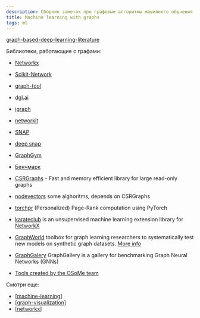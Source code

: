 ```yaml
---
description: Сборник заметок про графовые алгоритмы машинного обучения
title: Machine learning with graphs
tags: ml
---
```

[graph-based-deep-learning-literature](https://github.com/naganandy/graph-based-deep-learning-literature)

Библиотеки, работающие с графами:

- [Networkx](https://networkx.org/)
- [Scikit-Network](https://scikit-network.readthedocs.io/en/latest/index.html#)
- [graph-tool](https://graph-tool.skewed.de/)
- [dgl.ai](https://www.dgl.ai/)
- [igraph](https://igraph.org/)
- [networkit](https://networkit.github.io/)
- [SNAP](https://snap.stanford.edu/snap/)
- [deep snap](https://snap.stanford.edu/deepsnap/)
- [GraphGym](https://github.com/snap-stanford/GraphGym)

- [Бенчмарк](https://www.timlrx.com/blog/benchmark-of-popular-graph-network-packages-v2)
- [CSRGraphs](https://github.com/VHRanger/CSRGraph) - Fast and memory efficient library for large read-only graphs
- [nodevectors](https://github.com/VHRanger/nodevectors) some alghoritms, depends on CSRGraphs
- [torchpr](https://github.com/mberr/torch-ppr) (Personalized) Page-Rank computation using PyTorch
- [karateclub](https://github.com/benedekrozemberczki/KarateClub) is an unsupervised machine learning extension library for [NetworkX](https://networkx.org/)
- [GraphWorld](https://github.com/google-research/graphworld) toolbox for graph learning researchers to systematically test new models on synthetic graph datasets. [More info](https://ai.googleblog.com/2022/05/graphworld-advances-in-graph.html)
- [GraphGalery](https://github.com/EdisonLeeeee/GraphGallery) GraphGallery is a gallery for benchmarking Graph Neural Networks (GNNs)

- [Tools created by the OSoMe team](https://osome.iu.edu/tools)

Смотри еще:

- [[machine-learning]]
- [[graph-visualization]]
- [[networkx]]

[//begin]: # "Autogenerated link references for markdown compatibility"
[machine-learning]: machine-learning "Алгоритмы машинного обучения"
[graph-visualization]: ../notes/graph-visualization "Graph visualization"
[networkx]: ../notes/networkx "Networkx"
[//end]: # "Autogenerated link references"